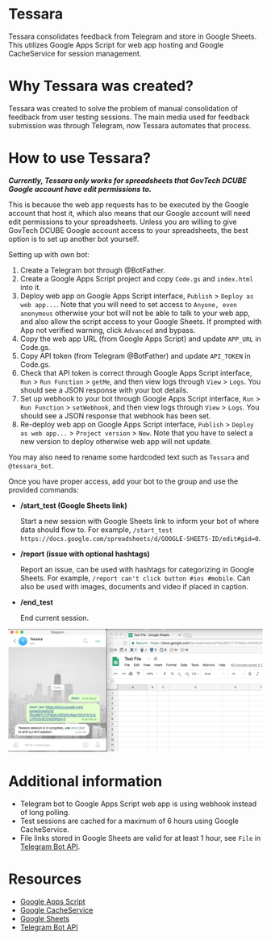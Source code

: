 # Tessara
Tessara consolidates feedback from Telegram and store in Google Sheets. This utilizes Google Apps Script for web app hosting and Google CacheService for session management.

# Why Tessara was created?
Tessara was created to solve the problem of manual consolidation of feedback from user testing sessions. The main media used for feedback submission was through Telegram, now Tessara automates that process.

# How to use Tessara?
**_Currently, Tessara only works for spreadsheets that GovTech DCUBE Google account have edit permissions to._**

This is because the web app requests has to be executed by the Google account that host it, which also means that our Google account will need edit permissions to your spreadsheets. Unless you are willing to give GovTech DCUBE Google account access to your spreadsheets, the best option is to set up another bot yourself.

Setting up with own bot:
  1. Create a Telegram bot through @BotFather.
  2. Create a Google Apps Script project and copy `Code.gs` and `index.html` into it.
  3. Deploy web app on Google Apps Script interface, `Publish` > `Deploy as web app...`. Note that you will need to set access to `Anyone, even anonymous` otherwise your bot will not be able to talk to your web app, and also allow the script access to your Google Sheets. If prompted with App not verified warning, click `Advanced` and bypass.
  4. Copy the web app URL (from Google Apps Script) and update `APP_URL` in Code.gs.
  5. Copy API token (from Telegram @BotFather) and update `API_TOKEN` in Code.gs.
  6. Check that API token is correct through Google Apps Script interface, `Run` > `Run Function` > `getMe`, and then view logs through `View` > `Logs`. You should see a JSON response with your bot details.
  7. Set up webhook to your bot through Google Apps Script interface, `Run` > `Run Function` > `setWebhook`, and then view logs through `View` > `Logs`. You should see a JSON response that webhook has been set.
  8. Re-deploy web app on Google Apps Script interface, `Publish` > `Deploy as web app...` > `Project version` > `New`. Note that you have to select a new version to deploy otherwise web app will not update.
  
  You may also need to rename some hardcoded text such as `Tessara` and `@tessara_bot`.

Once you have proper access, add your bot to the group and use the provided commands:
- **/start_test (Google Sheets link)**

  Start a new session with Google Sheets link to inform your bot of where data should flow to.
  For example, `/start_test https://docs.google.com/spreadsheets/d/GOOGLE-SHEETS-ID/edit#gid=0`.
  
- **/report (issue with optional hashtags)**
  
  Report an issue, can be used with hashtags for categorizing in Google Sheets.
  For example, `/report can't click button #ios #mobile`.
  Can also be used with images, documents and video if placed in caption.
  
- **/end_test**

  End current session.

![Tessara Demo](https://github.com/Milleus/tessara/blob/master/docs/tessara.gif "Tessara Demo")

# Additional information
- Telegram bot to Google Apps Script web app is using webhook instead of long polling.
- Test sessions are cached for a maximum of 6 hours using Google CacheService.
- File links stored in Google Sheets are valid for at least 1 hour, see `File` in [Telegram Bot API](https://core.telegram.org/bots/api).

# Resources
- [Google Apps Script](https://developers.google.com/apps-script/)
- [Google CacheService](https://developers.google.com/apps-script/reference/cache/cache-service)
- [Google Sheets](https://www.google.com/sheets/about/)
- [Telegram Bot API](https://core.telegram.org/bots/api)

